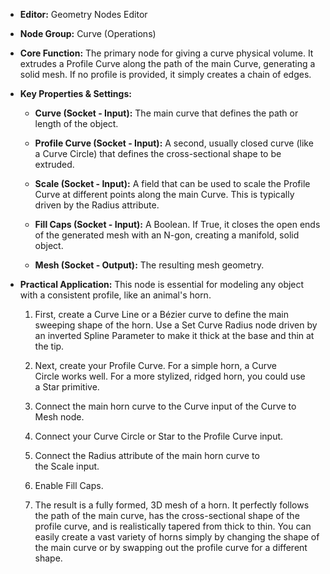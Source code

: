 - **Editor:** Geometry Nodes Editor
    
- **Node Group:** Curve (Operations)
    
- **Core Function:** The primary node for giving a curve physical volume. It extrudes a Profile Curve along the path of the main Curve, generating a solid mesh. If no profile is provided, it simply creates a chain of edges.
    
- **Key Properties & Settings:**
    
    - **Curve (Socket - Input):** The main curve that defines the path or length of the object.
        
    - **Profile Curve (Socket - Input):** A second, usually closed curve (like a Curve Circle) that defines the cross-sectional shape to be extruded.
        
    - **Scale (Socket - Input):** A field that can be used to scale the Profile Curve at different points along the main Curve. This is typically driven by the Radius attribute.
        
    - **Fill Caps (Socket - Input):** A Boolean. If True, it closes the open ends of the generated mesh with an N-gon, creating a manifold, solid object.
        
    - **Mesh (Socket - Output):** The resulting mesh geometry.
        
- **Practical Application:** This node is essential for modeling any object with a consistent profile, like an animal's horn.
    
    1. First, create a Curve Line or a Bézier curve to define the main sweeping shape of the horn. Use a Set Curve Radius node driven by an inverted Spline Parameter to make it thick at the base and thin at the tip.
        
    2. Next, create your Profile Curve. For a simple horn, a Curve Circle works well. For a more stylized, ridged horn, you could use a Star primitive.
        
    3. Connect the main horn curve to the Curve input of the Curve to Mesh node.
        
    4. Connect your Curve Circle or Star to the Profile Curve input.
        
    5. Connect the Radius attribute of the main horn curve to the Scale input.
        
    6. Enable Fill Caps.
        
    7. The result is a fully formed, 3D mesh of a horn. It perfectly follows the path of the main curve, has the cross-sectional shape of the profile curve, and is realistically tapered from thick to thin. You can easily create a vast variety of horns simply by changing the shape of the main curve or by swapping out the profile curve for a different shape.